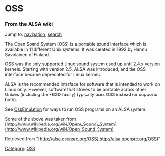 OSS
===

### From the ALSA wiki

Jump to: [navigation](#mw-head), [search](#p-search)

The Open Sound System (OSS) is a portable sound interface which is
available in 11 different Unix systems. It was created in 1992 by Hannu
Savolainen of Finland.

OSS was the only supported Linux sound system used up until 2.4.x
version kernels. Starting with version 2.5, ALSA was introduced, and the
OSS interface became deprecated for Linux kernels.

ALSA is the recommended interface for software that is intended to work
on Linux only. However, software that strives to be portable across
other Unixes (including the \*BSD family) typically uses OSS instead (or
supports both).

See [OssEmulation](/OssEmulation "OssEmulation") for ways to run OSS
programs on an ALSA system.

Some of the above was taken from
[http://www.wikipedia.org/wiki/Open\_Sound\_System](http://www.wikipedia.org/wiki/Open_Sound_System)

Retrieved from
"[http://alsa.opensrc.org/OSS](http://alsa.opensrc.org/OSS)"

[Category](/Special:Categories "Special:Categories"):
[OSS](/Category:OSS "Category:OSS")

